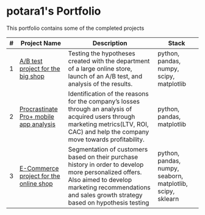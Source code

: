 # potara1's Portfolio

This portfolio contains some of the completed projects

| #  | Project Name                                                         | Description                                                                                   | Stack                                              |
|----|----------------------------------------------------------------------|-----------------------------------------------------------------------------------------------|----------------------------------------------------|
| 1  | [A/B test project for the big shop](AB_test_project)                            | Testing the hypotheses created with the department of a large online store, launch of an A/B test, and analysis of the results. | python, pandas, numpy, scipy, matplotlib  |
| 2  | [Procrastinate Pro+ mobile app analysis](mobile_app_analysis)                                   | Identification of the reasons for the company’s losses through an analysis of acquired users through marketing metrics(LTV, ROI, САС) and help the company move towards profitability. | python, pandas, matplotlib |
| 3  | [E-Commerce project for the online shop](e_commerce_project)                                                    |  Segmentation of customers based on their purchase history in order to develop more personalized offers. Also aimed to develop marketing recommendations and sales growth strategy based on hypothesis testing                                                            | python, pandas, numpy, seaborn, matplotlib, scipy, sklearn    |


